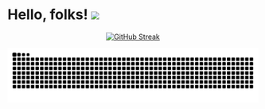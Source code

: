 # Hello, folks! <img src="https://raw.githubusercontent.com/MartinHeinz/MartinHeinz/master/wave.gif" width="30px">

<div align="center">

[![GitHub Streak](https://github-readme-streak-stats.herokuapp.com?user=whatiskeptiname&theme=dark&hide_border=true&date_format=M%20j%5B%2C%20Y%5D)](https://git.io/streak-stats)

</div>

![snake gif](https://github.com/whatiskeptiname/whatiskeptiname/blob/output/github-contribution-grid-snake.svg)
